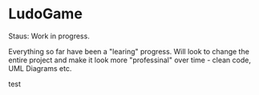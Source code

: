 # LudoGame

Staus: Work in progress.

Everything so far have been a "learing" progress. Will look to change the entire project and make it look more "professinal" over time - clean code, UML Diagrams etc.

test
